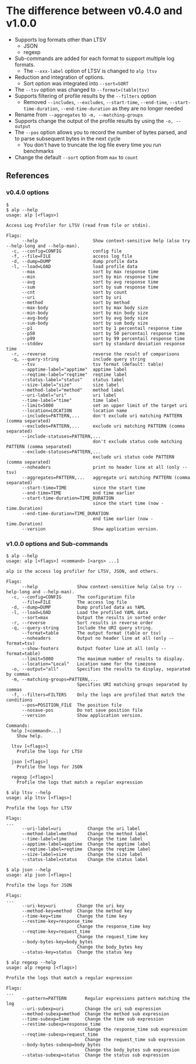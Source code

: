 # The difference between v0.4.0 and v1.0.0

- Supports log formats other than LTSV
    - JSON
    - regexp
- Sub-commands are added for each format to support multiple log formats.
    - The `--xxx-label` option of LTSV is changed to `alp ltsv`
- Reduction and integration of options.
    - Sort option was integrated into `--sort=SORT`
- The `--tsv` option was changed to `--format=(table|tsv)`
- Supports filtering of profile results by the `--filters` option
    - Removed `--includes`, `--excludes`, `--start-time`, `--end-time`, `--start-time-duration`, `--end-time-duration` as they are no longer needed
- Rename from `--aggregates` to `-m, --matching-groups`
- Supports change the output of the profile results by using the `-o, --output`
- The `--pos` option allows you to record the number of bytes parsed, and to parse subsequent bytes in the next cycle
    - You don't have to truncate the log file every time you run benchmarks
- Change the default `--sort` option from `max` to `count`

## References

### v0.4.0 options

```console
$ 
$ alp --help
usage: alp [<flags>]

Access Log Profiler for LTSV (read from file or stdin).

Flags:
      --help                     Show context-sensitive help (also try --help-long and --help-man).
  -c, --config=CONFIG            config file
  -f, --file=FILE                access log file
  -d, --dump=DUMP                dump profile data
  -l, --load=LOAD                load profile data
      --max                      sort by max response time
      --min                      sort by min response time
      --avg                      sort by avg response time
      --sum                      sort by sum response time
      --cnt                      sort by count
      --uri                      sort by uri
      --method                   sort by method
      --max-body                 sort by max body size
      --min-body                 sort by min body size
      --avg-body                 sort by avg body size
      --sum-body                 sort by sum body size
      --p1                       sort by 1 percentail response time
      --p50                      sort by 50 percentail response time
      --p99                      sort by 99 percentail response time
      --stddev                   sort by standard deviation response time
  -r, --reverse                  reverse the result of comparisons
  -q, --query-string             include query string
      --tsv                      tsv format (default: table)
      --apptime-label="apptime"  apptime label
      --reqtime-label="reqtime"  reqtime label
      --status-label="status"    status label
      --size-label="size"        size label
      --method-label="method"    method label
      --uri-label="uri"          uri label
      --time-label="time"        time label
      --limit=5000               set an upper limit of the target uri
      --location=LOCATION        location name
      --includes=PATTERN,...     don't exclude uri matching PATTERN (comma separated)
      --excludes=PATTERN,...     exclude uri matching PATTERN (comma separated)
      --include-statuses=PATTERN,...
                                 don't exclude status code matching PATTERN (comma separated)
      --exclude-statuses=PATTERN,...
                                 exclude uri status code PATTERN (comma separated)
      --noheaders                print no header line at all (only --tsv)
      --aggregates=PATTERN,...   aggregate uri matching PATTERN (comma separated)
      --start-time=TIME          since the start time
      --end-time=TIME            end time earlier
      --start-time-duration=TIME_DURATION
                                 since the start time (now - time.Duration)
      --end-time-duration=TIME_DURATION
                                 end time earlier (now - time.Duration)
      --version                  Show application version.
```

### v1.0.0 options and Sub-commands

```console
$ alp --help
usage: alp [<flags>] <command> [<args> ...]

alp is the access log profiler for LTSV, JSON, and others.

Flags:
      --help               Show context-sensitive help (also try --help-long and --help-man).
  -c, --config=CONFIG      The configuration file
      --file=FILE          The access log file
  -d, --dump=DUMP          Dump profiled data as YAML
  -l, --load=LOAD          Load the profiled YAML data
      --sort=max           Output the results in sorted order
  -r, --reverse            Sort results in reverse order
  -q, --query-string       Include the URI query string.
      --format=table       The output format (table or tsv)
      --noheaders          Output no header line at all (only --format=tsv)
      --show-footers       Output footer line at all (only --format=table)
      --limit=5000         The maximum number of results to display.
      --location="Local"   Location name for the timezone
  -o, --output="all"       Specifies the results to display, separated by commas
  -m, --matching-groups=PATTERN,...
                           Specifies URI matching groups separated by commas
  -f, --filters=FILTERS    Only the logs are profiled that match the conditions
      --pos=POSITION_FILE  The position file
      --nosave-pos         Do not save position file
      --version            Show application version.

Commands:
  help [<command>...]
    Show help.

  ltsv [<flags>]
    Profile the logs for LTSV

  json [<flags>]
    Profile the logs for JSON

  regexp [<flags>]
    Profile the logs that match a regular expression
```

```console
$ alp ltsv --help
usage: alp ltsv [<flags>]

Profile the logs for LTSV

Flags:
...
      --uri-label=uri          Change the uri label
      --method-label=method    Change the method label
      --time-label=time        Change the time label
      --apptime-label=apptime  Change the apptime label
      --reqtime-label=reqtime  Change the reqtime label
      --size-label=size        Change the size label
      --status-label=status    Change the status label
```

```console
$ alp json --help
usage: alp json [<flags>]

Profile the logs for JSON

Flags:
...
      --uri-key=uri        Change the uri key
      --method-key=method  Change the method key
      --time-key=time      Change the time key
      --restime-key=response_time
                           Change the response_time key
      --reqtime-key=request_time
                           Change the request_time key
      --body-bytes-key=body_bytes
                           Change the body_bytes key
      --status-key=status  Change the status key
```

```console
$ alp regexp --help
usage: alp regexp [<flags>]

Profile the logs that match a regular expression

Flags:
...
      --pattern=PATTERN       Regular expressions pattern matching the log
      --uri-subexp=uri        Change the uri sub expression
      --method-subexp=method  Change the method sub expression
      --time-subexp=time      Change the time sub expression
      --restime-subexp=response_time
                              Change the response_time sub expression
      --reqtime-subexp=request_time
                              Change the request_time sub expression
      --body-bytes-subexp=body_bytes
                              Change the body_bytes sub expression
      --status-subexp=status  Change the status sub expression
```
